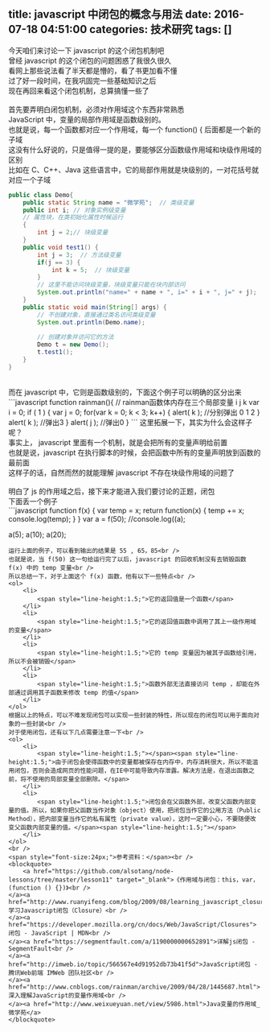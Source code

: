 title: javascript 中闭包的概念与用法
date: 2016-07-18 04:51:00
categories: 技术研究
tags: []
---
今天咱们来讨论一下 javascript 的这个闭包机制吧<br />
曾经 javascript 的这个闭包的问题困惑了我很久很久<br />
看网上那些说法看了半天都是懵的，看了书更加看不懂<br />
过了好一段时间，在我巩固完一些基础知识之后<br />
现在再回来看这个闭包机制，总算搞懂一些了<br />
<br />
首先要弄明白闭包机制，必须对作用域这个东西非常熟悉<br />
JavaScript 中，变量的局部作用域是函数级别的。<!--more--><br />
也就是说，每一个函数都对应一个作用域，每一个 function() { 后面都是一个新的子域<br />
这没有什么好说的，只是值得一提的是，要能够区分函数级作用域和块级作用域的区别<br />
比如在 C、C++、Java 这些语言中，它的局部作用就是块级别的，一对花括号就对应一个子域<br />
```java
public class Demo{
    public static String name = "微学苑";  // 类级变量
    public int i; // 对象实例级变量
    // 属性块，在类初始化属性时候运行
    {
        int j = 2;// 块级变量
    }
    public void test1() {
        int j = 3;  // 方法级变量
        if(j == 3) {
            int k = 5;  // 块级变量
        }
        // 这里不能访问块级变量，块级变量只能在块内部访问
        System.out.println("name=" + name + ", i=" + i + ", j=" + j);
    }
    public static void main(String[] args) {
        // 不创建对象，直接通过类名访问类级变量
        System.out.println(Demo.name);
       
        // 创建对象并访问它的方法
        Demo t = new Demo();
        t.test1();
    }
}
```
<br />
而在 javascript 中，它则是函数级别的，下面这个例子可以明确的区分出来<br />
```javascript
    function rainman(){
        // rainman函数体内存在三个局部变量 i j k
        var i = 0;
        if ( 1 ) {
            var j = 0;
            for(var k = 0; k &lt; 3; k++) {
                alert( k );    //分别弹出 0 1 2
            }
            alert( k );        //弹出3
        }
        alert( j );            //弹出0
    }
```
这里拓展一下，其实为什么会这样子呢？<br />
事实上， javascript 里面有一个机制，就是会把所有的变量声明给前置<br />
也就是说，javascript 在执行脚本的时候，会把函数中所有的变量声明放到函数的最前面<br />
这样子的话，自然而然的就能理解 javascript 不存在块级作用域的问题了<br />
<br />
明白了 js 的作用域之后，接下来才能进入我们要讨论的正题，闭包<br />
下面丢一个例子<br />
```javascript
function f(x) {
  var temp = x;
  return function(x) {
    temp += x;
    console.log(temp);
  }
}
var a = f(50);
//console.log((a);

a(5);
a(10);
a(20);
```
运行上面的例子，可以看到输出的结果是 55 , 65，85<br />
也就是说，当 f(50) 这一句给运行完了以后，javascript 的回收机制没有去销毁函数 f(x) 中的 temp 变量<br />
所以总结一下，对于上面这个 f(x) 函数，他有以下一些特点<br />
<ol>
	<li>
		<span style="line-height:1.5;">它的返回值是一个函数</span> 
	</li>
	<li>
		<span style="line-height:1.5;">它的返回值函数中调用了其上一级作用域的变量</span> 
	</li>
	<li>
		<span style="line-height:1.5;">它的 temp 变量因为被其子函数给引用，所以不会被销毁</span> 
	</li>
	<li>
		<span style="line-height:1.5;">函数外部无法直接访问 temp ，却能在外部通过调用其子函数来修改 temp 的值</span> 
	</li>
</ol>
根据以上的特点，可以不难发现闭包可以实现一些封装的特性，所以现在的闭包可以用于面向对象的一些封装<br />
对于使用闭包，还有以下几点需要注意一下<br />
<ol>
	<li>
		<span style="line-height:1.5;"></span><span style="line-height:1.5;">由于闭包会使得函数中的变量都被保存在内存中，内存消耗很大，所以不能滥用闭包，否则会造成网页的性能问题，在IE中可能导致内存泄露。解决方法是，在退出函数之前，将不使用的局部变量全部删除。</span> 
	</li>
	<li>
		<span style="line-height:1.5;">闭包会在父函数外部，改变父函数内部变量的值。所以，如果你把父函数当作对象（object）使用，把闭包当作它的公用方法（Public Method），把内部变量当作它的私有属性（private value），这时一定要小心，不要随便改变父函数内部变量的值。</span><span style="line-height:1.5;"></span> 
	</li>
</ol>
<br />
<span style="font-size:24px;">参考资料：</span><br />
<blockquote>
	<a href="https://github.com/alsotang/node-lessons/tree/master/lesson11" target="_blank">《作用域与闭包：this，var，(function () {})》<br />
</a><a href="http://www.ruanyifeng.com/blog/2009/08/learning_javascript_closures.html">学习Javascript闭包（Closure）<br />
</a><a href="https://developer.mozilla.org/cn/docs/Web/JavaScript/Closures">闭包 - JavaScript | MDN<br />
</a><a href="https://segmentfault.com/a/1190000000652891">详解js闭包 - SegmentFault<br />
</a><a href="http://imweb.io/topic/566567e4d91952db73b41f5d">JavaScript闭包 - 腾讯Web前端 IMWeb 团队社区<br />
</a><a href="http://www.cnblogs.com/rainman/archive/2009/04/28/1445687.html">深入理解JavaScript的变量作用域<br />
</a><a href="http://www.weixueyuan.net/view/5986.html">Java变量的作用域_微学苑</a> 
</blockquote>